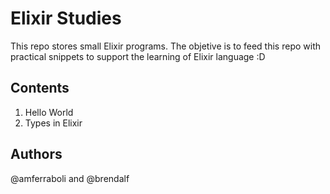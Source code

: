# Elixir Studies

This repo stores small Elixir programs. 
The objetive is to feed this repo with practical snippets to support the learning of Elixir language :D

## Contents
1. Hello World
2. Types in Elixir

## Authors
@amferraboli and @brendalf

